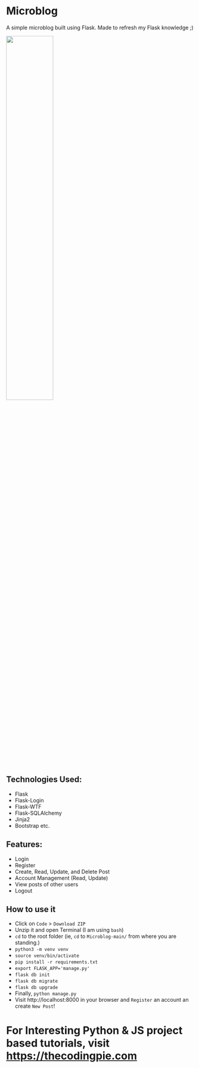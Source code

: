 # Microblog

A simple microblog built using Flask. Made to refresh my Flask knowledge ;)

<img src="https://i.ibb.co/HH42FpT/rsz-screenshot-from-2021-03-21-13-12-10.png" width="50%"/>

## Technologies Used:

- Flask
- Flask-Login
- Flask-WTF
- Flask-SQLAlchemy
- Jinja2
- Bootstrap etc.

## Features:

- Login
- Register
- Create, Read, Update, and Delete Post
- Account Management (Read, Update)
- View posts of other users
- Logout

## How to use it

- Click on `Code` > `Download ZIP`
- Unzip it and open Terminal (I am using `bash`)
- `cd` to the root folder (ie, `cd` to `Microblog-main/` from where you are standing.)
- `python3 -m venv venv`
- `source venv/bin/activate`
- `pip install -r requirements.txt`
- `export FLASK_APP='manage.py'`
- `flask db init`
- `flask db migrate`
- `flask db upgrade`
- Finally, `python manage.py`
- Visit http://localhost:8000 in your browser and `Register` an account an create `New Post`!

# For Interesting Python & JS project based tutorials, visit https://thecodingpie.com
